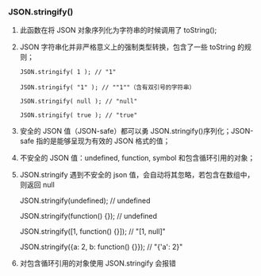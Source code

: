 ### JSON.stringify()

1. 此函数在将 JSON 对象序列化为字符串的时候调用了 toString();
2. JSON 字符串化并非严格意义上的强制类型转换，包含了一些 toString 的规则；

   `JSON.stringify( 1 ); // "1"`

   `JSON.stringify( "1" ); // ""1""（含有双引号的字符串）`

   `JSON.stringify( null ); // "null"`

   `JSON.stringify( true ); // "true"`

3. 安全的 JSON 值（JSON-safe）都可以勇 JSON.stringify()序列化；JSON-safe 指的是能够呈现为有效的 JSON 格式的值；
4. 不安全的 JSON 值：undefined, function, symbol 和包含循环引用的对象；
5. JSON.stringify 遇到不安全的 json 值，会自动将其忽略，若包含在数组中，则返回 null

   JSON.stringify(undefined); // undefined

   JSON.stringify(function() {}); // undefined

   JSON.stringify([1, function() {}]); // "[1, null]"

   JSON.stringify({a: 2, b: function() {}}); // "{'a': 2}"

6. 对包含循环引用的对象使用 JSON.stringify 会报错
